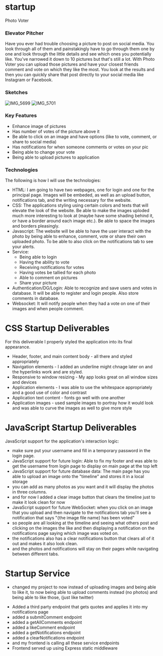 # startup
Photo Voter
### Elevator Pitcher
Have you ever had trouble choosing a picture to post on social media. You look through
all of them and painstakingly have to go through them one by one and look through the
little details and see which ones you potentially like. You've narrowed it down to 10 pictures 
but that's still a lot. With Photo Voter you can upload those pictures and have your closest friends comment and vote on which they 
like the most. You look at the results and then you can quickly share that post directly to 
your social media like Instagram or Facebook.
### Sketches
![IMG_5699](https://github.com/jojojovela/startup/assets/156491273/69c22f48-543e-4296-be9b-b6087c65d5a5)
![IMG_5701](https://github.com/jojojovela/startup/assets/156491273/911b632a-d8a2-4a38-8ebb-16a0317be459)
### Key Features
- Enhance image of pictures
- Has number of votes of the picture above it
- Be able to click on an image and have options (like to vote, comment, or share to social media)
- Has notifications for when someone comments or votes on your pic
- Being able to change your vote
- Being able to upload pictures to application
### Technologies
The following is how I will use the technologies:
- HTML: I am going to have two webpages, one for login and one for the principal page. Images will be embeded, as well as an upload button, notifications tab, and the writing necessary for the website.
- CSS: The applications styling using certain colors and texts that will elevate the look of the website. Be able to make the images uploded much more interesting to look at (maybe have some shading behind it, or have a border around each image etc.). Be able to space the images and borders pleasingly.
- Javascript: The website will be able to have the user interact with the photo by being able to enhance, comment, vote or share their own uploaded photo. To be able to also click on the notifications tab to see your alerts.
- Service:
  - Being able to login
  - Having the ability to vote
  - Receiving notifications for votes
  - Having votes be tallied for each photo
  - Able to comment on pictures
  - Share your picture
- Authentication/DG/Login: Able to recognize and save users and votes in database. It will be able to register and login people. Also store comments in database.
- Websocket: It will notify people when they had a vote on one of their images and when people comment.
 # CSS Startup Deliverables
For this deliverable I properly styled the application into its final appearance.

- Header, footer, and main content body - all there and styled appropriately 
- Navigation elements - I added an underline might chnage later on and the hyperlinks work and are styled.
- Responsive to window resizing - My app looks great on all window sizes and devices
- Application elements - I was able to use the whitespace appropriately and a good use of color and contrast
- Application text content - fonts go well with one another 
- Application images - used sample images to portray how it would look and was able to curve the images as well to give more style

# JavaScript Startup Deliverables
JavaScript support for the application's interaction logic:
- make sure put your username and fill in a temporary password in the login page.
- JavaScript support for future login: Able to  fix my footer and was able to get the username from login page to display on main page at the top left
- JavaScript support for future database data: The main page has you able to upload an image onto the "timeline" and stores it in a local storage
- you can add as many photos as you want and it will display the photos in three columns.
- and for now I added a clear image button that clears the timeline just to make it look clean for now
- JavaScript support for future WebSocket: when you click on an image that you upload and then navigate to the notifications tab you'll see a notification that says "{the image file name} has been voted"
- so people are all looking at the timeline and seeing what others post and clicking on the images the like and then displaying a notification on the notifications page saying which image was voted on.
- the notifications also has a clear notifications button that clears all of it out and makes it also look clean.
- and the photos and notifications will stay on their pages while navigating between different tabs.

# Startup Service
* changed my project to now instead of uploading images and being able to like it, to now being able to upload comments instead (no photos) and being able to like those, (just like twitter)
- Added a third party endpoint that gets quotes and applies it into my notifications page
- added a submitComment endpoint
- added a getAllComments endpoint
- added a likeComment endpoint
- added a getNotifications endpoint
- added a clearNotifications endpoint
- and my frontend is calling all these service endpoints
- Frontend served up using Express static middleware

